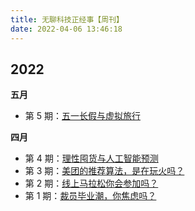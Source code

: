```yaml
---
title: 无聊科技正经事【周刊】
date: 2022-04-06 13:46:18
---
```


## 2022

**五月**

- 第 5 期：[五一长假与虚拟旅行](/2022/05/04/weekly-5/)

**四月**

- 第 4 期：[理性囤货与人工智能预测](/2022/04/27/weekly-4/)
- 第 3 期：[美团的推荐算法，是在玩火吗？](/2022/04/20/weekly-3/)
- 第 2 期：[线上马拉松你会参加吗？](/2022/04/13/weekly-2/)
- 第 1 期：[裁员毕业潮，你焦虑吗？](/2022/04/07/weekly-1/)